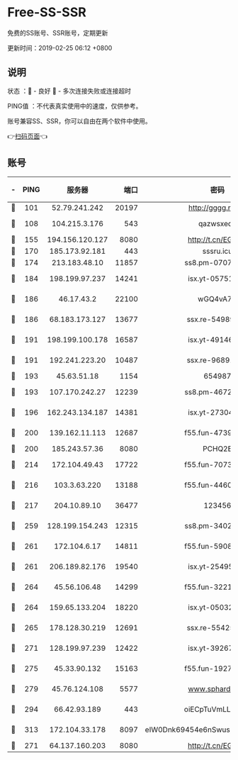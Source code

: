 # Free-SS-SSR

免费的SS账号、SSR账号，定期更新

更新时间：2019-02-25 06:12 +0800

## 说明

状态     ：🙂 - 良好 🙁 - 多次连接失败或连接超时

PING值   ：不代表真实使用中的速度，仅供参考。

账号兼容SS、SSR，你可以自由在两个软件中使用。

👉[扫码页面](https://liesauer.github.io/free-ss-ssr.github.io/)👈

## 账号

|-|PING|服务器|端口|密码|加密方式|区域|
|:----:|:----:|:-----:|-----:|:----:|:----:|:----:|
|🙂|101|52.79.241.242|20197|http://gggg.rocks|chacha20|KR|
|🙂|108|104.215.3.176|543|qazwsxedc|aes-256-gcm|JP|
|🙂|155|194.156.120.127|8080|http://t.cn/EGJIyrl|rc4-md5|RU|
|🙂|170|185.173.92.181|443|sssru.icu|rc4-md5|RU|
|🙂|174|213.183.48.10|11857|ss8.pm-07077864|rc4-md5|RU|
|🙂|184|198.199.97.237|14241|isx.yt-05751748|aes-256-cfb|US|
|🙂|186|46.17.43.2|22100|wGQ4vA7D|aes-256-gcm|RU|
|🙂|186|68.183.173.127|13677|ssx.re-54989679|aes-256-cfb|US|
|🙂|191|198.199.100.178|16587|isx.yt-49146501|aes-256-cfb|US|
|🙂|191|192.241.223.20|10487|ssx.re-96891906|aes-256-cfb|US|
|🙂|193|45.63.51.18|1154|654987|chacha20|US|
|🙂|193|107.170.242.27|12239|ss8.pm-46728067|aes-256-cfb|US|
|🙂|196|162.243.134.187|14381|isx.yt-27304607|aes-256-cfb|US|
|🙂|200|139.162.11.113|12687|f55.fun-47392375|aes-256-cfb|SG|
|🙂|200|185.243.57.36|8080|PCHQ2E|rc4-md5|US|
|🙂|214|172.104.49.43|17722|f55.fun-70732779|aes-256-cfb|SG|
|🙂|216|103.3.63.220|13188|f55.fun-44609917|aes-256-cfb|SG|
|🙂|217|204.10.89.10|36477|123456|aes-256-cfb|US|
|🙂|259|128.199.154.243|12315|ss8.pm-34025795|aes-256-cfb|SG|
|🙂|261|172.104.6.17|14811|f55.fun-59087446|aes-256-cfb|US|
|🙂|261|206.189.82.176|19540|isx.yt-25495933|aes-256-cfb|SG|
|🙂|264|45.56.106.48|14299|f55.fun-32217905|aes-256-cfb|US|
|🙂|264|159.65.133.204|18220|isx.yt-05032112|aes-256-cfb|SG|
|🙂|265|178.128.30.219|12691|ssx.re-55425348|aes-256-cfb|SG|
|🙂|271|128.199.97.239|12422|isx.yt-39267697|aes-256-cfb|SG|
|🙂|275|45.33.90.132|15163|f55.fun-19270599|aes-256-cfb|US|
|🙂|279|45.76.124.108|5577|www.sphard.com|aes-256-cfb|AU|
|🙂|294|66.42.93.189|443|oiECpTuVmLLxk4Ts|aes-256-cfb|US|
|🙂|313|172.104.33.178|8097|eIW0Dnk69454e6nSwuspv9DmS201tQ0D|aes-256-cfb|SG|
|🙂|271|64.137.160.203|8080|http://t.cn/EGJIyrl|rc4-md5|CA|
